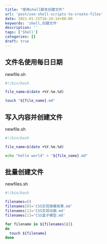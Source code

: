 ```yaml
---
title: "使用shell脚本创建文件"
url: 'post/use-shell-scripts-to-create-files'
date: 2021-01-15T16:24:14+08:00
keywords: 'shell,创建文件'
description: ''
tags: ['Shell']
categories: []
draft: true
---
```


## 文件名使用每日日期

newfile.sh
```Bash
#!/bin/bash

file_name=$(date +%Y.%m.%d)

touch "${file_name}.md"
```

## 写入内容并创建文件

newfile.sh
```Bash
#!/bin/bash

file_name=$(date +%Y.%m.%d)

echo "hello world" > "${file_name}.md"
```

## 批量创建文件 

newfiles.sh
```Bash
#!/bin/bash

filenames=()
filenames[0]='CSS实现弹幕效果.md'
filenames[1]='CSS实现动画.md'
filenames[1]='CSS盒子模型.md'

for filename in ${filenames[@]}
do 
  touch ${filename}
done
```